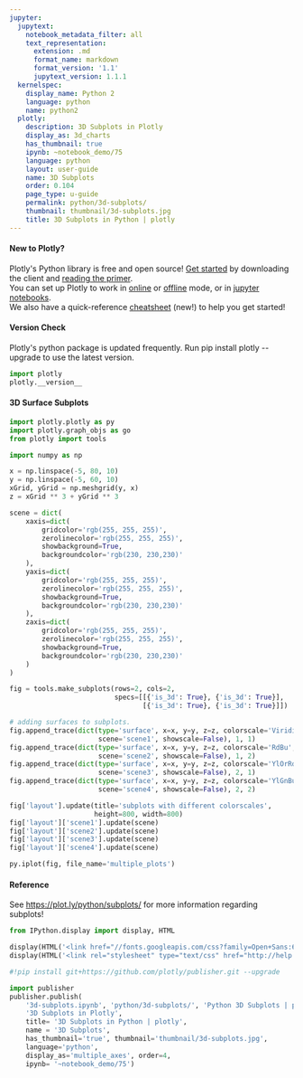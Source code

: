```yaml
---
jupyter:
  jupytext:
    notebook_metadata_filter: all
    text_representation:
      extension: .md
      format_name: markdown
      format_version: '1.1'
      jupytext_version: 1.1.1
  kernelspec:
    display_name: Python 2
    language: python
    name: python2
  plotly:
    description: 3D Subplots in Plotly
    display_as: 3d_charts
    has_thumbnail: true
    ipynb: ~notebook_demo/75
    language: python
    layout: user-guide
    name: 3D Subplots
    order: 0.104
    page_type: u-guide
    permalink: python/3d-subplots/
    thumbnail: thumbnail/3d-subplots.jpg
    title: 3D Subplots in Python | plotly
---
```


#### New to Plotly?
Plotly's Python library is free and open source! [Get started](https://plot.ly/python/getting-started/) by downloading the client and [reading the primer](https://plot.ly/python/getting-started/).
<br>You can set up Plotly to work in [online](https://plot.ly/python/getting-started/#initialization-for-online-plotting) or [offline](https://plot.ly/python/getting-started/#initialization-for-offline-plotting) mode, or in [jupyter notebooks](https://plot.ly/python/getting-started/#start-plotting-online).
<br>We also have a quick-reference [cheatsheet](https://images.plot.ly/plotly-documentation/images/python_cheat_sheet.pdf) (new!) to help you get started!
#### Version Check
Plotly's python package is updated frequently. Run pip install plotly --upgrade to use the latest version.

```python
import plotly
plotly.__version__
```

#### 3D Surface Subplots

```python
import plotly.plotly as py
import plotly.graph_objs as go
from plotly import tools

import numpy as np

x = np.linspace(-5, 80, 10)
y = np.linspace(-5, 60, 10)
xGrid, yGrid = np.meshgrid(y, x)
z = xGrid ** 3 + yGrid ** 3

scene = dict(
    xaxis=dict(
        gridcolor='rgb(255, 255, 255)',
        zerolinecolor='rgb(255, 255, 255)',
        showbackground=True,
        backgroundcolor='rgb(230, 230,230)'
    ),
    yaxis=dict(
        gridcolor='rgb(255, 255, 255)',
        zerolinecolor='rgb(255, 255, 255)',
        showbackground=True,
        backgroundcolor='rgb(230, 230,230)'
    ),
    zaxis=dict(
        gridcolor='rgb(255, 255, 255)',
        zerolinecolor='rgb(255, 255, 255)',
        showbackground=True,
        backgroundcolor='rgb(230, 230,230)'
    )
)

fig = tools.make_subplots(rows=2, cols=2,
                          specs=[[{'is_3d': True}, {'is_3d': True}],
                                 [{'is_3d': True}, {'is_3d': True}]])

# adding surfaces to subplots.
fig.append_trace(dict(type='surface', x=x, y=y, z=z, colorscale='Viridis',
                      scene='scene1', showscale=False), 1, 1)
fig.append_trace(dict(type='surface', x=x, y=y, z=z, colorscale='RdBu',
                      scene='scene2', showscale=False), 1, 2)
fig.append_trace(dict(type='surface', x=x, y=y, z=z, colorscale='YlOrRd',
                      scene='scene3', showscale=False), 2, 1)
fig.append_trace(dict(type='surface', x=x, y=y, z=z, colorscale='YlGnBu',
                      scene='scene4', showscale=False), 2, 2)

fig['layout'].update(title='subplots with different colorscales',
                     height=800, width=800)
fig['layout']['scene1'].update(scene)
fig['layout']['scene2'].update(scene)
fig['layout']['scene3'].update(scene)
fig['layout']['scene4'].update(scene)

py.iplot(fig, file_name='multiple_plots')
```

#### Reference


See https://plot.ly/python/subplots/ for more information regarding subplots!

```python
from IPython.display import display, HTML

display(HTML('<link href="//fonts.googleapis.com/css?family=Open+Sans:600,400,300,200|Inconsolata|Ubuntu+Mono:400,700" rel="stylesheet" type="text/css" />'))
display(HTML('<link rel="stylesheet" type="text/css" href="http://help.plot.ly/documentation/all_static/css/ipython-notebook-custom.css">'))

#!pip install git+https://github.com/plotly/publisher.git --upgrade

import publisher
publisher.publish(
    '3d-subplots.ipynb', 'python/3d-subplots/', 'Python 3D Subplots | plotly',
    '3D Subplots in Plotly',
    title= '3D Subplots in Python | plotly',
    name = '3D Subplots',
    has_thumbnail='true', thumbnail='thumbnail/3d-subplots.jpg',
    language='python',
    display_as='multiple_axes', order=4,
    ipynb= '~notebook_demo/75')
```

```python

```
